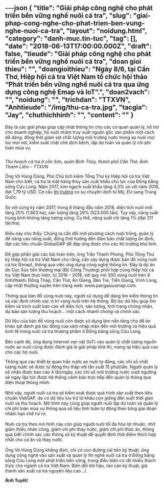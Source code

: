 ---json
{
    "title": "Giải pháp công nghệ cho phát triển bền vững nghề nuôi cá tra",
    "slug": "giai-phap-cong-nghe-cho-phat-trien-ben-vung-nghe-nuoi-ca-tra",
    "layout": "noidung.html",
    "category": "danh-muc.tin-tuc",
    "tag": [],
    "date": "2018-06-13T17:00:00.000Z",
    "draft": false,
    "tieude": "Giải pháp công nghệ cho phát triển bền vững nghề nuôi cá tra",
    "doan gioi thieu": "",
    "doangioithieu": "Ngày 8/6, tại Cần Thơ, Hiệp hội cá tra Việt Nam tổ chức hội thảo “Phát triển bền vững nghề nuôi cá tra qua ứng dụng công nghệ Emap và IoT”.",
    "doan2vach": "",
    "noidung": "",
    "trichdan": "TTXVN",
    "Anhtieude": "/img/thu-ca-tra.jpg",
    "tacgia": "Jay",
    "chuthichhinh": "",
    "__content__": ""
}
---
<p><span style="font-size:14px">Đ&acirc;y l&agrave; c&aacute;c giải ph&aacute;p gi&uacute;p cập nhật th&ocirc;ng tin cho c&aacute;c cơ quan quản l&yacute;, hỗ trợ cho doanh nghiệp, hộ nu&ocirc;i nhằm truy xuất nguồn gốc sản phẩm một c&aacute;ch dễ d&agrave;ng, đồng thời gi&aacute;m s&aacute;t chất lượng m&ocirc;i trường nước trong ao nu&ocirc;i mọi l&uacute;c mọi nơi, kiểm so&aacute;t chặt chẽ dịch bệnh, lập dự to&aacute;n v&agrave; quản l&yacute; chi ph&iacute; to&agrave;n m&ugrave;a vụ.</span></p>

<p><span style="font-size:14px"><img alt="" src="http://image.bnews.vn/MediaUpload/Content/2018/03/20/092925_gia-ca-tra-tai-dong-bang-song-cuu-long-tang-cao-ky-luc-vuot-30-000-dong-kg.jpg" /></span></p>

<p><span style="font-size:14px"><em>Thu hoạch c&aacute; tra ở cồn Sơn, quận B&igrave;nh Thủy, th&agrave;nh phố Cần Thơ. Ảnh: Thanh Li&ecirc;m - TTXVN</em></span></p>

<p><span style="font-size:14px">&Ocirc;ng V&otilde; H&ugrave;ng Dũng, Ph&oacute; Chủ tịch ki&ecirc;m Tổng Thư k&yacute; Hiệp hội c&aacute; tra Việt Nam cho biết, c&aacute; tra l&agrave; mặt h&agrave;ng thủy sản xuất khẩu chủ lực của Đồng bằng s&ocirc;ng Cửu Long. Năm 2017, kim ngạch xuất khẩu tăng 4,3% so với năm 2016, đạt 1,79 tỷ USD. Cơ cấu&nbsp;<a href="http://bnews.vn/thi-truong/4/trang-1.html" target="_blank">thị trường</a>&nbsp;c&oacute; sự chuyển dịch từ Mỹ, EU sang Trung Quốc.&nbsp;<br />
<br />
So với c&ugrave;ng kỳ năm 2017, trong 6 th&aacute;ng đầu năm 2018, diện t&iacute;ch nu&ocirc;i mới tăng 25% (1.663 ha), sản lượng tăng 29% (523.000 tấn). Tuy vậy, năng suất trung b&igrave;nh kh&ocirc;ng tăng tương xứng. Cụ thể, năng suất chỉ tăng 1% (đạt 311 tấn/ha).&nbsp;<br />
<br />
Điều n&agrave;y cho thấy: Ch&uacute;ng ta cần đổi mới phương c&aacute;ch nu&ocirc;i trồng, quản l&yacute; để n&acirc;ng cao năng suất, đồng thời hướng đến đảm bảo chất lượng ổn định, đạt c&aacute;c ti&ecirc;u chuẩn GlobalGAP để đ&aacute;p ứng được cho c&aacute;c thị trường kh&oacute; t&iacute;nh.&nbsp;<br />
<br />
Để g&oacute;p phần giải c&aacute;c b&agrave;i to&aacute;n tr&ecirc;n, &ocirc;ng Trần Thanh Phong, Ph&oacute; Tổng Thư k&yacute; Hiệp hội c&aacute; tra Việt Nam cho rằng, cần x&acirc;y dựng được bản đồ v&ugrave;ng nu&ocirc;i c&aacute; tra (Emap), th&ocirc;ng qua việc ứng dụng c&ocirc;ng nghệ th&ocirc;ng tin. Đ&acirc;y l&agrave; dự &aacute;n do Cục X&uacute;c tiến thương mại (Bộ C&ocirc;ng Thương) phối hợp c&ugrave;ng Hiệp hội c&aacute; tra Việt Nam thực hiện, từ 2016 &ndash; 2018, với quy m&ocirc; 300 v&ugrave;ng nu&ocirc;i tr&ecirc;n 6 tỉnh/th&agrave;nh: Đồng Th&aacute;p, Cần Thơ, An Giang, Bến Tre, Tiền Giang, Vĩnh Long, cập nhật thường xuy&ecirc;n tr&ecirc;n trang web: www.pangasiusmap.com.&nbsp;<br />
<br />
Th&ocirc;ng qua bản đồ v&ugrave;ng nu&ocirc;i n&agrave;y, người sử dụng dễ d&agrave;ng t&igrave;m kiếm th&ocirc;ng tin v&agrave; x&aacute;c định ch&iacute;nh x&aacute;c vị tr&iacute; v&ugrave;ng nu&ocirc;i tr&ecirc;n hệ thống. Bộ lọc dữ liệu gi&uacute;p t&igrave;m kiếm v&agrave; tr&iacute;ch xuất b&aacute;o c&aacute;o về diện t&iacute;ch, sản lượng, t&igrave;nh trạng chứng nhận, dự b&aacute;o sản lượng thu hoạch&hellip; một c&aacute;ch nhanh ch&oacute;ng v&agrave; ch&iacute;nh x&aacute;c.</span></p>

<p><span style="font-size:14px">Dữ liệu của bản đồ v&ugrave;ng nu&ocirc;i c&ograve;n được sử dụng l&agrave;m nền tảng cho đề &aacute;n khảo s&aacute;t đ&aacute;nh gi&aacute; t&aacute;c động của x&acirc;m nhập mặn đến m&ocirc;i trường v&agrave; hiệu quả kinh tế trong nu&ocirc;i c&aacute; tra thương phẩm ở Đồng bằng s&ocirc;ng Cửu Long.&nbsp;<br />
<br />
B&ecirc;n cạnh đ&oacute;, ứng dụng Internet vạn vật (IoT) v&agrave;o quản l&yacute; chất lượng nguồn nước ao nu&ocirc;i cũng được đ&aacute;nh gi&aacute; l&agrave; giải ph&aacute;p khả thi, mang lại hiệu quả cao cho c&aacute;c hộ nu&ocirc;i.</span></p>

<p><span style="font-size:14px">Th&ocirc;ng qua c&aacute;c thiết bị quan trắc nước ao nu&ocirc;i tự động, c&aacute;c chỉ số chất lượng nước sẽ được tự động thu thập với tần suất 15 ph&uacute;t/lần. Người quản l&yacute; sẽ nhận được b&aacute;o c&aacute;o 4 lần/ng&agrave;y, c&aacute;c chỉ số m&ocirc;i trường nước vượt ngưỡng sẽ ngay lập tức được hệ thống cảnh b&aacute;o trực tiếp đến quản l&yacute; th&ocirc;ng qua điện thoại th&ocirc;ng minh.&nbsp;<br />
<br />
Nhờ vậy, người nu&ocirc;i c&aacute; tra sẽ kiểm so&aacute;t được qu&aacute; tr&igrave;nh sản xuất theo ti&ecirc;u chuẩn VietGAP, do c&oacute; dữ liệu lưu trữ từ kh&acirc;u con giống đến suốt thời gian nu&ocirc;i v&agrave; thu hoạch. M&ocirc; h&igrave;nh n&agrave;y cũng gi&uacute;p người nu&ocirc;i lập dự to&aacute;n v&agrave; quản l&yacute; chi ph&iacute; to&agrave;n m&ugrave;a vụ th&ocirc;ng qua số liệu t&iacute;nh to&aacute;n tự động theo từng giai đoạn nhằm hạn chế rủi ro.&nbsp;<br />
<br />
Nu&ocirc;i c&aacute; tra theo m&ocirc; h&igrave;nh n&agrave;y c&ograve;n gi&uacute;p người nu&ocirc;i tối đa h&oacute;a lợi nhuận, nhờ giảm thiểu nh&acirc;n c&ocirc;ng, giảm chi ph&iacute; thay nước, giảm chi ph&iacute; thức ăn, th&ocirc;ng qua biết ch&iacute;nh x&aacute;c c&aacute;c th&ocirc;ng số kỹ thuật để quyết định thời điểm th&iacute;ch hợp nhất cho c&aacute; ăn v&agrave; thay nước.&nbsp;<br />
<br />
&Ocirc;ng V&otilde; H&ugrave;ng Dũng khẳng định, chỉ c&oacute; con đường cải tiến kỹ thuật, ứng dụng c&ocirc;ng nghệ v&agrave;o sản xuất v&agrave; quản l&yacute; th&igrave; nghề nu&ocirc;i c&aacute; tra ở Đồng bằng s&ocirc;ng Cửu Long mới ph&aacute;t triển bền vững, trong điều kiện c&oacute; rất nhiều th&aacute;ch thức cho ng&agrave;nh c&aacute; tra Việt Nam: Biến đổi kh&iacute; hậu, r&agrave;o cản kỹ thuật, gi&aacute; th&agrave;nh sản xuất c&aacute; tra nguy&ecirc;n liệu cao&hellip;/.</span></p>

<p><span style="font-size:14px"><strong>&Aacute;nh Tuyết/</strong></span></p>
